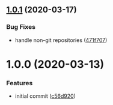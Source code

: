 ## [1.0.1](https://github.com/newhighsco/editor-config/compare/v1.0.0...v1.0.1) (2020-03-17)


### Bug Fixes

* handle non-git repositories ([471f707](https://github.com/newhighsco/editor-config/commit/471f7072784eae4399faea90ac5fd33022f4b274))

# 1.0.0 (2020-03-13)


### Features

* initial commit ([c56d920](https://github.com/newhighsco/editor-config/commit/c56d9203ea7c371259003a0c7675a30bfcb708b4))
